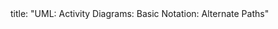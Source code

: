 <frontmatter>
title: "UML: Activity Diagrams: Basic Notation: Alternate Paths"
</frontmatter>

<include src="navbar.md" boilerplate />

<include src="unit-inPage-asFlat.md" boilerplate />